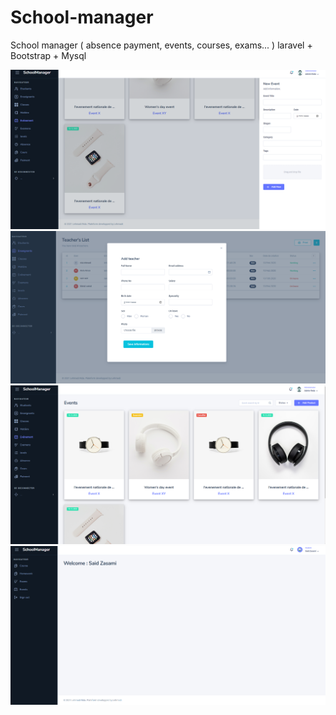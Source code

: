 # School-manager
School manager  ( absence payment, events, courses, exams... )
laravel + Bootstrap + Mysql

![alt text](https://github.com/LeDev007/School-manager/blob/main/add%20events.png)
![alt text](https://github.com/LeDev007/School-manager/blob/main/add%20teachers.png)
![alt text](https://github.com/LeDev007/School-manager/blob/main/events.png)
![alt text](https://github.com/LeDev007/School-manager/blob/main/studentPage.png)


 
